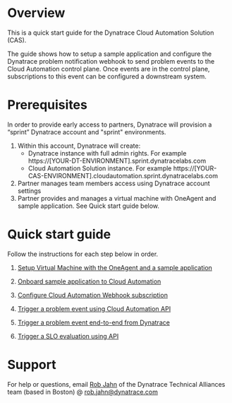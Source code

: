 # Overview

This is a quick start guide for the Dynatrace Cloud Automation Solution (CAS).  

The guide shows how to setup a sample application and configure the Dynatrace problem notification webhook to send problem events to the Cloud Automation control plane. Once events are in the control plane, subscriptions to this event can be configured a downstream system.

# Prerequisites

In order to provide early access to partners, Dynatrace will provision a “sprint” Dynatrace account and "sprint" environments.

1.  Within this account, Dynatrace will create:
    * Dynatrace instance with full admin rights. For example https://[YOUR-DT-ENVIRONMENT].sprint.dynatracelabs.com
    * Cloud Automation Solution instance. For example https://[YOUR-CAS-ENVIRONMENT].cloudautomation.sprint.dynatracelabs.com 
1. Partner manages team members access using Dynatrace account settings
1. Partner provides and manages a virtual machine with OneAgent and sample application. See Quick start guide below.

# Quick start guide

Follow the instructions for each step below in order.

1. [Setup Virtual Machine with the OneAgent and a sample application](SETUP.md)

1. [Onboard sample application to Cloud Automation](ONBOARD.md)

1. [Configure Cloud Automation Webhook subscription](WEBHOOK.md)

1. [Trigger a problem event using Cloud Automation API](PROBLEMEVENTTEST.md) 

1. [Trigger a problem event end-to-end from Dynatrace](PROBLEMEVENT.md) 

1. [Trigger a SLO evaluation using API](SLO.md)

# Support

For help or questions, email [Rob Jahn](https://www.linkedin.com/in/robjahn/) of the Dynatrace Technical Alliances team (based in Boston) @ rob.jahn@dynatrace.com